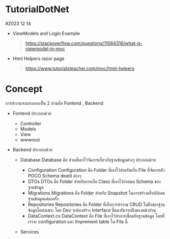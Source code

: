 # TutorialDotNet

#2023 12 14

- ViewModels and Login Example
  > https://stackoverflow.com/questions/11064316/what-is-viewmodel-in-mvc

* Html Helpers razor page
  > https://www.tutorialsteacher.com/mvc/html-helpers

# Concept

การทำงานจะแบ่งออกเป็น 2 ส่วนคือ Fontend , Backend

* Fontend ประกอบด้วย

  * Controller
  * Models
  * View
  * wwwroot

* Backend ประกอบด้วย

  * Database
    Database คือ ส่วนที่เอาไว้จัดการเกี่ยวกับฐานข้อมูลต่างๆ ประกอบด้วย

    - Configuration
      Configuration คือ Folder ที่เอาไว้สำหรับเก็บ File ที่จัดการตัว POCO Schema deatil ต่างๆ
    - DTOs
      DTOs คือ Folder สำหรับการเก็บ Class ที่เอาไว้กำหนด Schema ของฐานข้อมูล
    - Migrations
      Migrations คือ Folder สำหรับ Snapshot ในการสร้างหรืออัปเดตฐานข้อมูลแต่ละครั้ง
    - Repositories
      Repositories คือ Folder  ที่เก็บการทำงาน CRUD ในฝั่งของฐานข้อมูลโดยเฉพาะ โดย Dev  จะต้องสร้าง  Interface ขึ้นมารับจากฝั่งของหน้าบ้าน
    - DataContext.cs
      DataContext คือ File  ที่เอาไว้ทำการเชื่อมกับฐานข้อมูล โดยที่เราจะ  configuration และ  Imprement  table ใน File   นี้

  * Services
